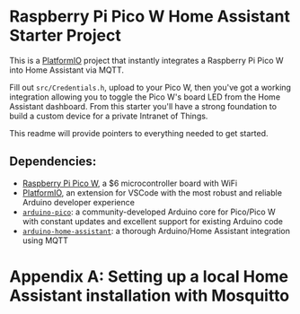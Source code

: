 # Raspberry Pi Pico W Home Assistant Starter Project

This is a [PlatformIO](https://platformio.org) project that instantly integrates a Raspberry Pi Pico W into Home Assistant via MQTT.

Fill out `src/Credentials.h`, upload to your Pico W, then you've got a working integration allowing you to toggle the Pico W's board LED from the Home Assistant dashboard. From this starter you'll have a strong foundation to build a custom device for a private Intranet of Things.

This readme will provide pointers to everything needed to get started.

## Dependencies:

- [Raspberry Pi Pico W](https://www.raspberrypi.com/products/raspberry-pi-pico/?variant=raspberry-pi-pico-w), a $6 microcontroller board with WiFi
- [PlatformIO](https://platformio.org/platformio-ide), an extension for VSCode with the most robust and reliable Arduino developer experience
- [`arduino-pico`](https://github.com/earlephilhower/arduino-pico): a community-developed Arduino core for Pico/Pico W with constant updates and excellent support for existing Arduino code
- [`arduino-home-assistant`](https://github.com/dawidchyrzynski/arduino-home-assistant): a thorough Arduino/Home Assistant integration using MQTT

# Appendix A: Setting up a local Home Assistant installation with Mosquitto
